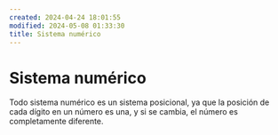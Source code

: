 ```yaml
---
created: 2024-04-24 18:01:55
modified: 2024-05-08 01:33:30
title: Sistema numérico
---
```


# Sistema numérico

Todo sistema numérico es un sistema posicional, ya que la posición de cada dígito en un número es una, y si se cambia, el número es completamente diferente.
